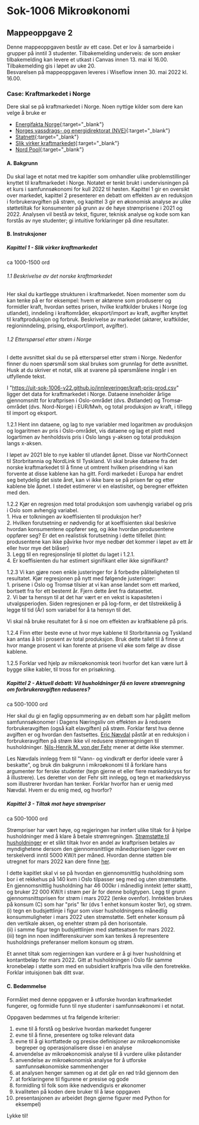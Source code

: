 
# Sok-1006 Mikroøkonomi

## Mappeoppgave 2    

Denne mappeoppgaven består av ett case. Det er lov å samarbeide i grupper på inntil 3 studenter. Tilbakemelding underveis: de som ønsker tilbakemelding kan levere et utkast i Canvas innen 13. mai kl 16.00. Tilbakemelding gis i løpet av uke 20.         
Besvarelsen på mappeoppgaven leveres i Wiseflow innen 30. mai 2022 kl. 16.00.

### Case: Kraftmarkedet i Norge 

Dere skal se på kraftmarkedet i Norge. Noen nyttige kilder som dere kan velge å bruke er     
- [Energifakta Norge](https://energifaktanorge.no/){:target="_blank"}
- [Norges vassdrags- og energidirektorat (NVE)](https://www.nve.no/){:target="_blank"}
- [Statnett](https://www.statnett.no/){:target="_blank"}
- [Slik virker kraftmarkedet](https://energiogklima.no/to-grader/ekspertintervju/ekspertintervjuet-slik-virker-kraftmarkedet/){:target="_blank"}
- [Nord Pool](https://www.nordpoolgroup.com/){:target="_blank"}        

#### A. Bakgrunn       

Du skal lage et notat med tre kapitler som omhandler ulike problemstillinger knyttet til kraftmarkedet i Norge. Notatet er tenkt brukt i undervisningen på et kurs i samfunnsøkonomi for kull 2022 til høsten. Kapittel 1 gir en oversikt over markedet, kapittel 2 presenterer en debatt om effekten av en reduksjon i forbrukeravgiften på strøm, og kapittel 3 gir en økonomisk analyse av ulike støttetiltak for konsumenter på grunn av de høye strømprisene i 2021 og 2022. Analysen vil bestå av tekst, figurer, teknisk analyse og kode som kan forstås av nye studenter; gi intuitive forklaringer på dine resultater.
   

#### B. Instruksjoner      
##### Kapittel 1 - Slik virker kraftmarkedet      

ca 1000-1500 ord      

###### 1.1 Beskrivelse av det norske kraftmarkedet
Her skal du kartlegge strukturen i kraftmarkedet. Noen momenter som du kan tenke på er for eksempel: hvem er aktørene som produserer og formidler kraft, hvordan settes prisen, hvilke kraftkilder brukes i Norge (og utlandet), inndeling i kraftområder, eksport/import av kraft, avgifter knyttet til kraftproduksjon og forbruk.
Beskrivelse av markedet (aktører, kraftkilder, regioninndeling, prising, eksport/import, avgifter).    

###### 1.2 Etterspørsel etter strøm i Norge
I dette avsnittet skal du se på etterspørsel etter strøm i Norge. Nedenfor finner du noen spørsmål som skal brukes som grunnlag for dette avsnittet. Husk at du skriver et notat, slik at svarene på spørsmålene inngår i en utfyllende tekst.     

I "https://uit-sok-1006-v22.github.io/innleveringer/kraft-pris-prod.csv" ligger det data for kraftmarkedet i Norge. Dataene inneholder årlige gjennomsnitt for kraftprisen i Oslo-området (dvs. Østlandet) og Tromsø-området (dvs. Nord-Norge) i EUR/Mwh, og total produksjon av kraft, i tillegg til import og eksport. 

1.2.1 Hent inn dataene, og lag to nye variabler med logaritmen av produksjon og logaritmen av pris i Oslo-området, vis dataene og lag et plott med logartimen av henholdsvis pris i Oslo langs y-aksen og total produksjon langs x-aksen.      

I løpet av 2021 ble to nye kabler til utlandet åpnet. Disse var NorthConnect til Storbritannia og NordLink til Tyskland. Vi skal bruke dataene fra det norske kraftmarkedet til å finne ut omtrent hvilken prisendring vi kan forvente at disse kablene kan ha gitt. Fordi markedet i Europa har endret seg betydelig det siste året, kan vi ikke bare se på prisen før og etter kablene ble åpnet. I stedet estimerer vi en elastisitet, og beregner effekten med den. 

1.2.2 Kjør en regresjon med total produksjon som uavhengig variabel og pris i Oslo som avhengig variabel.     
    1.  Hva er tolkningen av koeffisienten til produksjon her?     
    2.  Hvilken forutsetning er nødvendig for at koeffisienten skal beskrive hvordan konsumentene oppfører seg, og ikke hvordan produsentene oppfører seg? Er det en realistisk forutsetning i dette tilfellet (hint: produsentene kan ikke påvirke hvor mye nedbør det kommer i løpet av ett år eller hvor mye det blåser)     
    3. Legg til en regresjonslinje til plottet du laget i 1.2.1.    
    4. Er koeffisienten du har estimert signifikant eller ikke signifikant?    

1.2.3 Vi kan gjøre noen enkle justeringer for å forbedre påliteligheten til resultatet. Kjør regresjonen på nytt med følgende justeringer:      
    1. prisene i Oslo og Tromsø tilsier at vi kan anse landet som ett marked, bortsett fra for ett bestemt år. Fjern dette året fra datasettet.     
    2. Vi bør ta hensyn til at det har vært er en vekst is kapasiteten i utvalgsperioden. Siden regresjonen er på log-form, er det tilstrekkelig å legge til tid (År) som variabel for å ta hensyn til det.       
    
Vi skal nå bruke resultatet for å si noe om effekten av kraftkablene på pris.     

1.2.4 Finn etter beste evne ut hvor mye kablene til Storbritannia og Tyskland kan antas å bli i prosent av total produksjon. Bruk dette tallet til å finne ut hvor mange prosent vi kan forente at prisene vil øke som følge av disse kablene.     

1.2.5 Forklar ved hjelp av mikroøkonomisk teori hvorfor det kan være lurt å bygge slike kabler, til tross for en prisøkning.      


    


##### Kapittel 2 - Aktuell debatt: Vil husholdninger få en lavere strømregning om forbrukeravgiften reduseres?    

ca 500-1000 ord     

Her skal du gi en faglig oppsummering av en debatt som har pågått mellom samfunnsøkonomer i Dagens Næringsliv om effekten av å redusere forbrukeravgiften (også kalt elavgiften) på strøm. Forklar først hva denne avgiften er og hvordan den fastsettes. [Eric Nævdal](https://www.dn.no/innlegg/elavgiften/strom/strompris/innlegg-elavgiftskutt-hjelper-ikke-stromkundene-men-det-gjor-elavgift-pa-eksportstrom/2-1-1065150) påstår at en reduksjon i forbrukeravgiften på strøm ikke vil redusere strømregningen til husholdninger. [Nils-Henrik M. von der Fehr](https://www.dn.no/innlegg/innlegg-navdals-teori-passer-ikke-for-kraftmarkedet/2-1-1070683) mener at dette ikke stemmer.    

Les Nævdals innlegg frem til "Vann- og vindkraft er derfor ideele varer å beskatte", og bruk din bakgrunn i mikroøkonomi til å forklare hans argumenter for ferske studenter (tegn gjerne et eller flere markedskryss for å illustrere). Les deretter von der Fehr sitt innlegg, og tegn et markedskryss som illustrerer hvordan han tenker. Forklar hvorfor han er uenig med Nævdal. Hvem er du enig med, og hvorfor? 

##### Kapittel 3 - Tiltak mot høye strømpriser   

ca 500-1000 ord    

Strømpriser har vært høye, og regjeringen har innført ulike tiltak for å hjelpe husholdninger med å klare å betale strømregningen. [Strømstøtte til husholdninger](https://www.regjeringen.no/no/tema/energi/regjeringens-stromtiltak/id2900232/?expand=factbox2900261) er et slikt tiltak hvor en andel av kraftprisen betales av myndighetene dersom den gjennomsnittlige månedsprisen ligger over en terskelverdi inntil 5000 KW/t per måned. Hvordan denne støtten ble utregnet for mars 2022 kan dere finne [her](https://www.nve.no/reguleringsmyndigheten/nytt-fra-rme/nyheter-reguleringsmyndigheten-for-energi/stroemstoette-her-er-stoettesatsene-for-mars/).    

I dette kapitlet skal vi se på hvordan en gjennomsnittlig husholdning som bor i et rekkehus på 140 kvm i Oslo tilpasser seg med og uten strømstøtte. En gjennomsnittlig husholdning har 46 000kr i månedlig inntekt (etter skatt), og bruker 22 000 KW/t i strøm per år for denne boligtypen. Legg til grunn gjennomsnittsprisen for strøm i mars 2022 (lenke ovenfor). Inntekten brukes på konsum (C) som har "pris" 1kr (dvs 1 enhet konsum koster 1kr), og strøm.    
(i) tegn en budsjettlinje i figur som viser husholdningens månedlig konsummuligheter i mars 2022 uten strømstøtte. Sett enheter konsum på den vertikale aksen, og enehter strøm på den horisontale.     
(ii) i samme figur tegn budsjettlinjen med støttesatsen for mars 2022.      
(iii) tegn inn noen indifferenskurver som kan tenkes å representere husholdnings preferanser mellom konsum og strøm.    

Et annet tiltak som regjerningen kan vurdere er å gi hver husholdning et kontantbeløp for mars 2022. Gitt at husholdningen i Oslo får samme kronebeløp i støtte som med en subsidiert kraftpris hva ville den foretrekke. Forklar intuisjonen bak ditt svar.



#### C. Bedømmelse    
Formålet med denne oppgaven er å utforske hvordan kraftmarkedet fungerer, og formidle funn til nye studenter i samfunnsøkonomi i et notat.
 

Oppgaven bedømmes ut fra følgende kriterier:

1. evne til å forstå og beskrive hvordan markedet fungerer
2. evne til å finne, presentere og tolke relevant data 
3. evne til å gi kortfattede og presise definisjoner av mikroøkonomiske begreper og operasjonalisere disse i en analyse
4. anvendelse av mikroøkonomisk analyse til å vurdere ulike påstander
5. anvendelse av mikroøkonomisk analyse for å utforske samfunnsøkonomiske sammenhenger
6. at analysen henger sammen og at det går en rød tråd gjennom den
7. at forklaringene til figurene er presise og gode
8. formidling til folk som ikke nødvendigvis er økonomer
9. kvaliteten på koden dere bruker til å løse oppgaven
10. presentasjonen av arbeidet (tegn gjerne figurer med Python for eksempel)

 




Lykke til!



